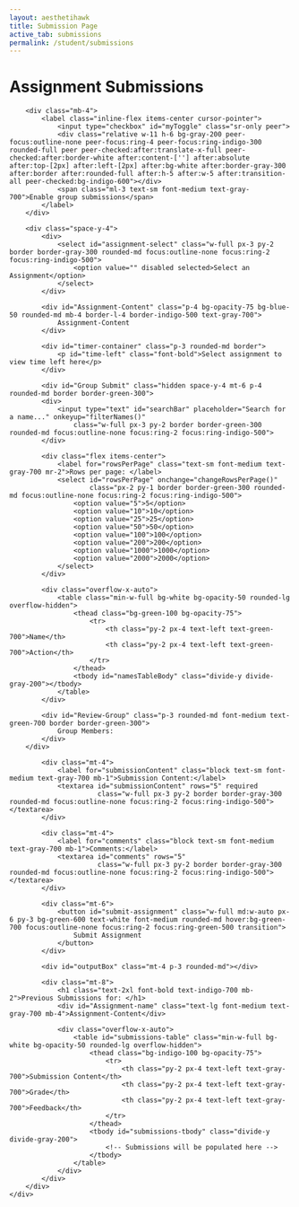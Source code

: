 ```yaml
---
layout: aesthetihawk
title: Submission Page
active_tab: submissions
permalink: /student/submissions
---
```


<div class="container mx-auto px-4 py-8 max-w-3xl">
    <div class="bg-transparent rounded-lg shadow-lg p-6 mb-6">
        <h1 class="text-3xl font-bold text-indigo-700 mb-6 border-b pb-2">Assignment Submissions</h1>
        
        <div class="mb-4">
            <label class="inline-flex items-center cursor-pointer">
                <input type="checkbox" id="myToggle" class="sr-only peer">
                <div class="relative w-11 h-6 bg-gray-200 peer-focus:outline-none peer-focus:ring-4 peer-focus:ring-indigo-300 rounded-full peer peer-checked:after:translate-x-full peer-checked:after:border-white after:content-[''] after:absolute after:top-[2px] after:left-[2px] after:bg-white after:border-gray-300 after:border after:rounded-full after:h-5 after:w-5 after:transition-all peer-checked:bg-indigo-600"></div>
                <span class="ml-3 text-sm font-medium text-gray-700">Enable group submissions</span>
            </label>
        </div>

        <div class="space-y-4">
            <div>
                <select id="assignment-select" class="w-full px-3 py-2 border border-gray-300 rounded-md focus:outline-none focus:ring-2 focus:ring-indigo-500">
                    <option value="" disabled selected>Select an Assignment</option>
                </select>
            </div>
            
            <div id="Assignment-Content" class="p-4 bg-opacity-75 bg-blue-50 rounded-md mb-4 border-l-4 border-indigo-500 text-gray-700">
                Assignment-Content
            </div>
            
            <div id="timer-container" class="p-3 rounded-md border">
                <p id="time-left" class="font-bold">Select assignment to view time left here</p>
            </div>

            <div id="Group Submit" class="hidden space-y-4 mt-6 p-4 rounded-md border border-green-300">
            <div>
                <input type="text" id="searchBar" placeholder="Search for a name..." onkeyup="filterNames()" 
                    class="w-full px-3 py-2 border border-green-300 rounded-md focus:outline-none focus:ring-2 focus:ring-indigo-500">
            </div>
            
            <div class="flex items-center">
                <label for="rowsPerPage" class="text-sm font-medium text-gray-700 mr-2">Rows per page: </label>
                <select id="rowsPerPage" onchange="changeRowsPerPage()" 
                        class="px-2 py-1 border border-green-300 rounded-md focus:outline-none focus:ring-2 focus:ring-indigo-500">
                    <option value="5">5</option>
                    <option value="10">10</option>
                    <option value="25">25</option>
                    <option value="50">50</option>
                    <option value="100">100</option>
                    <option value="200">200</option>
                    <option value="1000">1000</option>
                    <option value="2000">2000</option>
                </select>
            </div>
            
            <div class="overflow-x-auto">
                <table class="min-w-full bg-white bg-opacity-50 rounded-lg overflow-hidden">
                    <thead class="bg-green-100 bg-opacity-75">
                        <tr>
                            <th class="py-2 px-4 text-left text-green-700">Name</th>
                            <th class="py-2 px-4 text-left text-green-700">Action</th>
                        </tr>
                    </thead>
                    <tbody id="namesTableBody" class="divide-y divide-gray-200"></tbody>
                </table>
            </div>
            
            <div id="Review-Group" class="p-3 rounded-md font-medium text-green-700 border border-green-300">
                Group Members: 
            </div>
        </div>
            
            <div class="mt-4">
                <label for="submissionContent" class="block text-sm font-medium text-gray-700 mb-1">Submission Content:</label>
                <textarea id="submissionContent" rows="5" required 
                          class="w-full px-3 py-2 border border-gray-300 rounded-md focus:outline-none focus:ring-2 focus:ring-indigo-500"></textarea>
            </div>
            
            <div class="mt-4">
                <label for="comments" class="block text-sm font-medium text-gray-700 mb-1">Comments:</label>
                <textarea id="comments" rows="5" 
                          class="w-full px-3 py-2 border border-gray-300 rounded-md focus:outline-none focus:ring-2 focus:ring-indigo-500"></textarea>
            </div>

            <div class="mt-6">
                <button id="submit-assignment" class="w-full md:w-auto px-6 py-3 bg-green-600 text-white font-medium rounded-md hover:bg-green-700 focus:outline-none focus:ring-2 focus:ring-green-500 transition">
                    Submit Assignment
                </button>
            </div>
            
            <div id="outputBox" class="mt-4 p-3 rounded-md"></div>

            <div class="mt-8">
                <h1 class="text-2xl font-bold text-indigo-700 mb-2">Previous Submissions for: </h1>
                <div id="Assignment-name" class="text-lg font-medium text-gray-700 mb-4">Assignment-Content</div>
                
                <div class="overflow-x-auto">
                    <table id="submissions-table" class="min-w-full bg-white bg-opacity-50 rounded-lg overflow-hidden">
                        <thead class="bg-indigo-100 bg-opacity-75">
                            <tr>
                                <th class="py-2 px-4 text-left text-gray-700">Submission Content</th>
                                <th class="py-2 px-4 text-left text-gray-700">Grade</th>
                                <th class="py-2 px-4 text-left text-gray-700">Feedback</th>
                            </tr>
                        </thead>
                        <tbody id="submissions-tbody" class="divide-y divide-gray-200">
                            <!-- Submissions will be populated here -->
                        </tbody>
                    </table>
                </div>
            </div>
        </div>
    </div>
</div>

<script type="module">
    import { javaURI, fetchOptions } from '{{site.baseurl}}/assets/js/api/config.js';
    let selectedTask = "";
    let tasks = "";
    let assignmentIds = [];
    let submissions = [];
    let assignIndex = 0;
    let assignments;
    let userId = -1;
    let StuName;
    let Student;
    let people = [], filteredPeople = [], listofpeople = new Set(), currentPage = 1, rowsPerPage = 5, totalPages = 1;
    let listofpeopleIds = new Set();

    document.getElementById("submit-assignment").addEventListener("click", Submit);
    document.getElementById("myToggle").addEventListener("change", function () {
        if (this.checked) {
            console.log("Toggle is ON");
            document.getElementById("Group Submit").style.display = "block";
        } else {
            console.log("Toggle is OFF");
            document.getElementById("Group Submit").style.display = "none";
        }
    });
    function disableGroupSubmit() {
        document.getElementById("Group Submit").style.display = "none";
    }
    function Submit() {
        let urllink_submit = javaURI + "/api/submissions/submit/";
        const submissionContent = document.getElementById('submissionContent').value;
        const comment = document.getElementById('comments').value;
        getUserId();
        if (userId == -1) {
            alert("Please login first");
            return;
        }
        const studentId = userId;
        const assigmentId = assignments[assignIndex - 1].id;
        urllink_submit += assigmentId.toString();
        let isLate = false;
        const now = new Date();
        const deadlineDate = new Date(assignments[assignIndex - 1].dueDate);
        console.log(now);
        console.log(deadlineDate);
        console.log(deadlineDate - now);

        console.log(listofpeopleIds);
        const formData = new FormData();
        formData.append('studentId', studentId);
        formData.append('content', submissionContent);
        formData.append('comment', comment);
        formData.append('isLate', deadlineDate - now < 0);

        console.log(Array.from(listofpeopleIds));
        const submissionData = {
            assignmentId: assigmentId,
            studentIds: Array.from(listofpeopleIds),
            content: submissionContent,
            comment: comment,
            isLate: deadlineDate - now < 0
        };
        console.log(JSON.stringify(submissionData));

        fetch(urllink_submit, {
            ...fetchOptions,
            method: "POST",
            body: JSON.stringify(submissionData)
        })
            .then(response => {
                const outputBox = document.getElementById('outputBox');
                if (response.ok) {
                    outputBox.innerText = 'Successful Submission! ';
                    outputBox.className = 'mt-4 p-3 rounded-md bg-green-100 text-green-800 border border-green-200';
                    fetchSubmissions();
                    return response.json();
                } else {
                    outputBox.innerText = 'Failed Submission! ';
                    outputBox.className = 'mt-4 p-3 rounded-md bg-red-100 text-red-800 border border-red-200';
                    throw new Error('Failed to submit data: ' + response.statusText);
                }

            })
            .then(result => {
                console.log('Submission successful:', result);
            })
            .catch(error => {
                console.error('Error:', error);
            });
    }

    async function fetchAssignments() {
        try {
            const response = await fetch(javaURI + "/api/assignments/debug", fetchOptions);
            assignments = await response.json();
            populateAssignmentDropdown(assignments);
        } catch (error) {
            console.error('Error fetching tasks:', error);
        }
    }

    function populateAssignmentDropdown(Assignments) {
        const assignmentSelect = document.getElementById('assignment-select');
        Assignments.forEach(assignment => {
            const option = document.createElement('option');
            option.value = assignment.name;
            option.textContent = assignment.name;
            assignmentSelect.appendChild(option);
            assignmentIds.push(assignment.id);
        });
    }

    document.getElementById("assignment-select").addEventListener("change", function () {
        selectedTask = this.value;
        assignIndex = this.selectedIndex;
        document.getElementById("Assignment-Content").innerText = assignments[assignIndex - 1].description;
        console.log(assignments[assignIndex - 1].dueDate);
        console.log(calculateTimeLeft(assignments[assignIndex - 1].dueDate));
        console.log(assignments[assignIndex - 1].timestamp);
        document.getElementById("Assignment-name").innerText = this.value;
        fetchSubmissions();
    });

    function calculateTimeLeft(deadline) {
        const now = new Date();
        const deadlineDate = new Date(deadline);
        const diff = deadlineDate - now;

        if (diff > 0) {
            const days = Math.floor(diff / (1000 * 60 * 60 * 24));
            const hours = Math.floor((diff % (1000 * 60 * 60 * 24)) / (1000 * 60 * 60));
            const minutes = Math.floor((diff % (1000 * 60 * 60)) / (1000 * 60));

            const totalTime = deadlineDate - new Date(deadline);
            const timeLeft = deadlineDate - now;
            const percentageLeft = (timeLeft / totalTime) * 100;
            updateTimeText(days, hours, minutes);

            return `${days}d ${hours}h ${minutes}m left`;
        } else {
            updateTimeText(-0.5, -0.5, -0.5);
            return "Deadline Passed";
        }
    }

    function updateTimeText(days, hours, minutes) {
        const timeLeftElement = document.getElementById('time-left');
        let message = '';
        let color = '';
        let shouldShake = false;
        if (days > 3) {
            message = `Time Left: ${days}d ${hours}h ${minutes}m`;
            color = 'green';
            timeLeftElement.className = 'font-medium text-green-600';
        } else if (days <= 3 && days > 0) {
            message = `Time Left: ${days}d ${hours}h ${minutes}m (Hurry up!)`;
            color = 'orange';
            timeLeftElement.className = 'font-medium text-orange-600';
        } else if (days <= 0 && (hours > 0 || minutes > 0)) {
            message = `Time Left: ${hours}h ${minutes}m (Almost due!)`;
            color = 'red';
            timeLeftElement.className = 'font-medium text-red-600 animate-pulse';
            shouldShake = true;
        } else {
            message = 'Deadline Passed';
            color = 'red';
            timeLeftElement.className = 'font-medium text-red-600 animate-pulse';
            shouldShake = true;
        }

        timeLeftElement.textContent = message;
    }

    async function getUserId() {
        const url_persons = `${javaURI}/api/person/get`;
        await fetch(url_persons, fetchOptions)
            .then(response => {
                if (!response.ok) {
                    throw new Error(`Spring server response: ${response.status}`);
                }
                return response.json();
            })
            .then(data => {
                userId = data.id;
                console.log("here", data);
                StuName = data.name;
                let info = data.name + "," + String(data.id);
                console.log(info);
                addName(info);

            })
            .catch(error => {
                console.error("Java Database Error:", error);
            });
    }

    async function fetchSubmissions() {
        const urllink = javaURI + "/api/submissions/getSubmissions";
        const urllink2 = javaURI + "/assignment/" + assignIndex.toString();
        const theUserId = await getUserId();
        console.log("here");
        try {
            const response = await fetch(`${urllink}/${userId}`, fetchOptions);
            const Submissions = await response.json();
            console.log("bruh");
            console.log(JSON.stringify(Submissions) + "------");
            populateSubmissionsTable(JSON.stringify(Submissions));
        } catch (error) {
            console.log("this is so skibbidi");
            console.error('Error fetching submissions:', error);
        }
    }

    function populateSubmissionsTable(submissionsJson) {
        const submissions = JSON.parse(submissionsJson);
        const tableBody = document.getElementById('submissions-tbody');
        tableBody.innerHTML = '';

        submissions.forEach(submission => {
            const row = document.createElement('tr');
            row.className = "hover:bg-indigo-50";
            console.log(submission.assignment?.id + " " + assignIndex + "$$$$$");
            if (submission.assignment?.id == assignIndex) {
                console.log("SKIBBBB");
                const contentCell = document.createElement('td');
                contentCell.textContent = submission.content || 'N/A';
                contentCell.className = 'py-2 px-4 text-gray-700';
                row.appendChild(contentCell);

                const gradeCell = document.createElement('td');
                gradeCell.textContent = submission.grade || 'Ungraded';
                gradeCell.className = 'py-2 px-4 font-medium';
                if (submission.grade) {
                    gradeCell.classList.add('text-green-600');
                } else {
                    gradeCell.classList.add('text-gray-500');
                }
                row.appendChild(gradeCell);
                console.log(submission.grade);

                const feedbackCell = document.createElement('td');
                feedbackCell.textContent = submission.feedback || 'No feedback yet';
                feedbackCell.className = 'py-2 px-4 italic text-gray-600';
                row.appendChild(feedbackCell);

                tableBody.appendChild(row);
            }
        });
    }
    
    window.filterNames = function filterNames() {
        const searchTerm = document.getElementById("searchBar").value.toLowerCase();
        filteredPeople = people.filter(person => person.name.toLowerCase().includes(searchTerm));
        totalPages = Math.ceil(filteredPeople.length / rowsPerPage);
        currentPage = 1; // Reset to first page after filtering
        populateTable(filteredPeople.slice(0, rowsPerPage));
    };

    window.addName = function (info) {
        console.log(info.split(","));
        info = info.split(",");
        console.log("Added name:", info[0]);
        listofpeople.add(info[0]);
        listofpeopleIds.add(Number(info[1]));
        console.log(listofpeople);
        const reviewGroup = document.getElementById('Review-Group');
        reviewGroup.textContent = "Group Members: " + Array.from(listofpeople).join(", ");
        console.log(listofpeopleIds);
    };

    async function fetchAllStudents() {
        try {
            const response = await fetch(javaURI + "/api/people", fetchOptions);
            if (!response.ok) throw new Error(`Error: ${response.status}`);
            people = await response.json();
            filteredPeople = people;
            totalPages = Math.ceil(people.length / rowsPerPage);
            populateTable(people.slice(0, rowsPerPage));
        } catch (error) {
            console.error("Error fetching names:", error);
        }
    }

    window.changeRowsPerPage = function changeRowsPerPage() {
        rowsPerPage = parseInt(document.getElementById("rowsPerPage").value);
        currentPage = 1;
        totalPages = Math.ceil(filteredPeople.length / rowsPerPage);
        const startIdx = 0;
        const endIdx = rowsPerPage;
        populateTable(filteredPeople.slice(startIdx, endIdx));
    };

    window.updatePageInfo = function updatePageInfo() {
        const pageInfo = document.getElementById("pageInfo");
        if (pageInfo) {
            pageInfo.textContent = `Page ${currentPage} of ${totalPages}`;
            document.getElementById("prevPage").disabled = currentPage === 1;
            document.getElementById("nextPage").disabled = currentPage === totalPages;
        }
    };

    function populateTable(names) {
        const tableBody = document.getElementById("namesTableBody");
        tableBody.innerHTML = "";
        names.forEach(name => {
            const row = document.createElement("tr");
            row.className = "hover:bg-indigo-50";
            let info = [name.name, name.id];

            const nameCell = document.createElement("td");
            nameCell.className = "py-2 px-4 text-gray-700";
            nameCell.textContent = name.name;
            row.appendChild(nameCell);

            const actionCell = document.createElement("td");
            actionCell.className = "py-2 px-4";
            
            const addButton = document.createElement("button");
            addButton.className = "px-3 py-1 bg-indigo-500 text-white rounded hover:bg-indigo-600 focus:outline-none focus:ring-2 focus:ring-indigo-500 transition";
            addButton.textContent = "Add";
            addButton.onclick = function() { addName(`${name.name},${name.id}`); };
            
            actionCell.appendChild(addButton);
            row.appendChild(actionCell);
            
            tableBody.appendChild(row);
        });
        updatePageInfo();
    }

    fetchAllStudents();
    disableGroupSubmit();
    document.addEventListener("DOMContentLoaded", async () => {
        await getUserId();
        await fetchSubmissions();
        await fetchAssignments();
    });
</script>